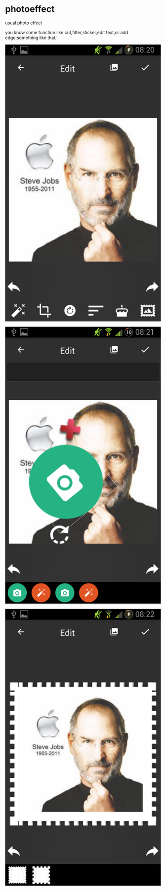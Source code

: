 # photoeffect
usual photo effect


you know some function like cut,filter,sticker,edit text,or add edge;something like that;


![image](https://github.com/hellofunbee/photoeffect/blob/master/Screenshot_2015-07-04-08-20-48.png)




![image](https://github.com/hellofunbee/photoeffect/blob/master/Screenshot_2015-07-04-08-21-33.png)

![image](https://github.com/hellofunbee/photoeffect/blob/master/Screenshot_2015-07-04-08-22-07.png)
